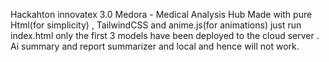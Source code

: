 Hackahton innovatex 3.0
Medora - Medical Analysis Hub
Made with pure Html(for simplicity) , TailwindCSS and anime.js(for animations)
just run index.html
only the first 3 models have been deployed to the cloud server . Ai summary and report summarizer and local and hence will not work.
